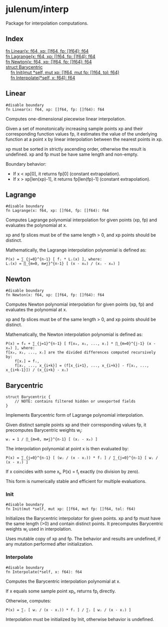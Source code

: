 # julenum/interp

Package for interpolation computations.

## Index

[fn Linear\(x: f64, xp: \[\]f64, fp: \[\]f64\): f64](#linear)\
[fn Lagrange\(x: f64, xp: \[\]f64, fp: \[\]f64\): f64](#lagrange)\
[fn Newton\(x: f64, xp: \[\]f64, fp: \[\]f64\): f64](#newton)\
[struct Barycentric](#barycentric)\
&nbsp;&nbsp;&nbsp;&nbsp;[fn Init\(mut \*self, mut xp: \[\]f64, mut fp: \[\]f64, tol: f64\)](#init)\
&nbsp;&nbsp;&nbsp;&nbsp;[fn Interpolate\(\*self, x: f64\): f64](#interpolate)



## Linear
```jule
#disable boundary
fn Linear(x: f64, xp: []f64, fp: []f64): f64
```
Computes one\-dimensional piecewise linear interpolation\.

Given a set of monotonically increasing sample points xp and their corresponding function values fp, it estimates the value of the underlying function at a point x by linear interpolation between the nearest points in xp\.

xp must be sorted in strictly ascending order, otherwise the result is undefined\. xp and fp must be have same length and non\-empty\.

Boundary behavior:<br>

- If x &lt; xp\[0\], it returns fp\[0\] \(constant extrapolation\)\.
- If x &gt; xp\[len\(xp\)\-1\], it returns fp\[len\(fp\)\-1\] \(constant extrapolation\)\.

## Lagrange
```jule
#disable boundary
fn Lagrange(x: f64, xp: []f64, fp: []f64): f64
```
Computes Lagrange polynomial interpolation for given points \(xp, fp\) and evaluates the polynomial at x\.

xp and fp slices must be of the same length &gt; 0, and xp points should be distinct\.

Mathematically, the Lagrange interpolation polynomial is defined as:

```
P(x) = ∑_{j=0}^{n-1} [ fⱼ * Lⱼ(x) ], where:
Lⱼ(x) = ∏_{m=0, m≠j}^{n-1} [ (x - xₘ) / (xⱼ - xₘ) ]
```


## Newton
```jule
#disable boundary
fn Newton(x: f64, xp: []f64, fp: []f64): f64
```
Computes Newton polynomial interpolation for given points \(xp, fp\) and evaluates the polynomial at x\.

xp and fp slices must be of the same length &gt; 0, and xp points should be distinct\.

Mathematically, the Newton interpolation polynomial is defined as:

```
P(x) = f₀ + ∑_{j=1}^{n-1} [ f[x₀, x₁, ..., xⱼ] * ∏_{m=0}^{j-1} (x - xₘ) ], where:
f[x₀, x₁, ..., xⱼ] are the divided differences computed recursively by:
	f[xⱼ] = fⱼ,
	f[xᵢ, ..., x_{i+k}] = (f[x_{i+1}, ..., x_{i+k}] - f[xᵢ, ..., x_{i+k-1}]) / (x_{i+k} - xᵢ)
```


## Barycentric
```jule
struct Barycentric {
	// NOTE: contains filtered hidden or unexported fields
}
```
Implements Barycentric form of Lagrange polynomial interpolation\.

Given distinct sample points xp and their corresponding values fp, it precomputes Barycentric weights wⱼ:

```
wⱼ = 1 / ∏_{m=0, m≠j}^{n-1} [ (xⱼ - xₘ) ]
```
The interpolation polynomial at point x is then evaluated by:

```
P(x) = ∑_{j=0}^{n-1} [ (wⱼ / (x - xⱼ)) * fⱼ ] / ∑_{j=0}^{n-1} [ wⱼ / (x - xⱼ) ]
```
If x coincides with some xⱼ, P\(x\) = fⱼ exactly \(no division by zero\)\.

This form is numerically stable and efficient for multiple evaluations\.

### Init
```jule
#disable boundary
fn Init(mut *self, mut xp: []f64, mut fp: []f64, tol: f64)
```
Initializes the Barycentric interpolator for given points\. xp and fp must have the same length \(&gt;0\) and contain distinct points\. It precomputes Barycentric weights wⱼ used in interpolation\.

Uses mutable copy of xp and fp\. The behavior and results are undefined, if any mutation performed after initialization\.

### Interpolate
```jule
#disable boundary
fn Interpolate(*self, x: f64): f64
```
Computes the Barycentric interpolation polynomial at x\.

If x equals some sample point xpⱼ, returns fpⱼ directly\.

Otherwise, computes:

```
P(x) = ∑ⱼ [ wⱼ / (x - xⱼ)) * fⱼ ] / ∑ⱼ [ wⱼ / (x - xⱼ) ]
```
Interpolation must be initialized by Init, otherwise behavior is undefined\.